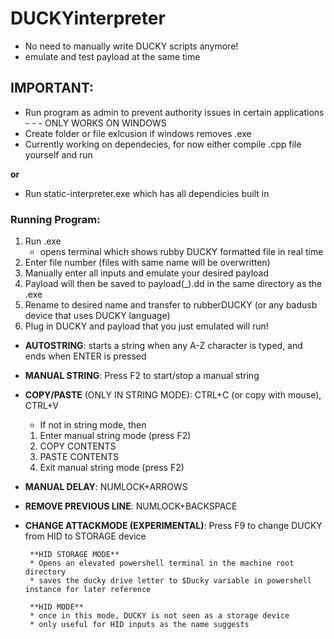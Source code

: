 # DUCKYinterpreter

* No need to manually write DUCKY scripts anymore!
* emulate and test payload at the same time


## IMPORTANT: 
* Run program as admin to prevent authority issues in certain applications - - - ONLY WORKS ON WINDOWS
* Create folder or file exlcusion if windows removes .exe 
* Currently working on dependecies, for now either compile .cpp file yourself and run


**or**


* Run static-interpreter.exe which has all dependicies built in


### Running Program:
1. Run .exe
    * opens terminal which shows rubby DUCKY formatted file in real time
2. Enter file number (files with same name will be overwritten)
3. Manually enter all inputs and emulate your desired payload
4. Payload will then be saved to payload(_).dd in the same directory as the .exe
5. Rename to desired name and transfer to rubberDUCKY (or any badusb device that uses DUCKY language)
6. Plug in DUCKY and payload that you just emulated will run!


* **AUTOSTRING**: starts a string when any A-Z character is typed, and ends when ENTER is pressed
* **MANUAL STRING**: Press F2 to start/stop a manual string
* **COPY/PASTE** (ONLY IN STRING MODE): CTRL+C (or copy with mouse), CTRL+V
     * If not in string mode, then
    1. Enter manual string mode (press F2)
    2. COPY CONTENTS
    3. PASTE CONTENTS
    4. Exit manual string mode (press F2)    
* **MANUAL DELAY**: NUMLOCK+ARROWS
* **REMOVE PREVIOUS LINE**: NUMLOCK+BACKSPACE
* **CHANGE ATTACKMODE (EXPERIMENTAL)**: Press F9 to change DUCKY from HID to STORAGE device
        
       **HID STORAGE MODE**
       * Opens an elevated powershell terminal in the machine root directory
       * saves the ducky drive letter to $Ducky variable in powershell instance for later reference

       **HID MODE**
       * once in this mode, DUCKY is not seen as a storage device
       * only useful for HID inputs as the name suggests